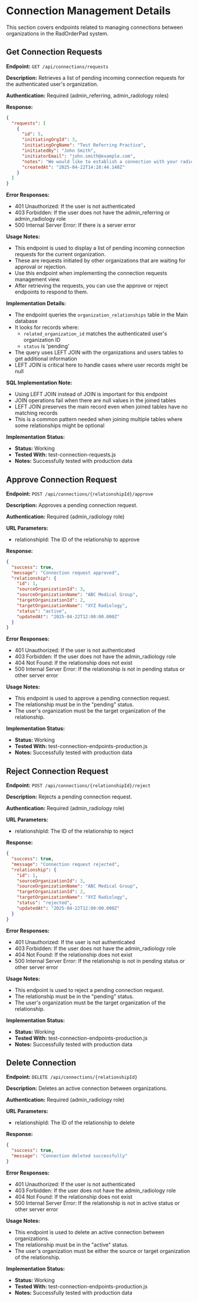 # Connection Management Details

This section covers endpoints related to managing connections between organizations in the RadOrderPad system.

## Get Connection Requests

**Endpoint:** `GET /api/connections/requests`

**Description:** Retrieves a list of pending incoming connection requests for the authenticated user's organization.

**Authentication:** Required (admin_referring, admin_radiology roles)

**Response:**
```json
{
  "requests": [
    {
      "id": 5,
      "initiatingOrgId": 3,
      "initiatingOrgName": "Test Referring Practice",
      "initiatedBy": "John Smith",
      "initiatorEmail": "john.smith@example.com",
      "notes": "We would like to establish a connection with your radiology group",
      "createdAt": "2025-04-22T14:28:44.148Z"
    }
  ]
}
```

**Error Responses:**
- 401 Unauthorized: If the user is not authenticated
- 403 Forbidden: If the user does not have the admin_referring or admin_radiology role
- 500 Internal Server Error: If there is a server error

**Usage Notes:**
- This endpoint is used to display a list of pending incoming connection requests for the current organization.
- These are requests initiated by other organizations that are waiting for approval or rejection.
- Use this endpoint when implementing the connection requests management view.
- After retrieving the requests, you can use the approve or reject endpoints to respond to them.

**Implementation Details:**
- The endpoint queries the `organization_relationships` table in the Main database
- It looks for records where:
  - `related_organization_id` matches the authenticated user's organization ID
  - `status` is 'pending'
- The query uses LEFT JOIN with the organizations and users tables to get additional information
- LEFT JOIN is critical here to handle cases where user records might be null

**SQL Implementation Note:**
- Using LEFT JOIN instead of JOIN is important for this endpoint
- JOIN operations fail when there are null values in the joined tables
- LEFT JOIN preserves the main record even when joined tables have no matching records
- This is a common pattern needed when joining multiple tables where some relationships might be optional

**Implementation Status:**
- **Status:** Working
- **Tested With:** test-connection-requests.js
- **Notes:** Successfully tested with production data

## Approve Connection Request

**Endpoint:** `POST /api/connections/{relationshipId}/approve`

**Description:** Approves a pending connection request.

**Authentication:** Required (admin_radiology role)

**URL Parameters:**
- relationshipId: The ID of the relationship to approve

**Response:**
```json
{
  "success": true,
  "message": "Connection request approved",
  "relationship": {
    "id": 1,
    "sourceOrganizationId": 3,
    "sourceOrganizationName": "ABC Medical Group",
    "targetOrganizationId": 2,
    "targetOrganizationName": "XYZ Radiology",
    "status": "active",
    "updatedAt": "2025-04-22T12:00:00.000Z"
  }
}
```

**Error Responses:**
- 401 Unauthorized: If the user is not authenticated
- 403 Forbidden: If the user does not have the admin_radiology role
- 404 Not Found: If the relationship does not exist
- 500 Internal Server Error: If the relationship is not in pending status or other server error

**Usage Notes:**
- This endpoint is used to approve a pending connection request.
- The relationship must be in the "pending" status.
- The user's organization must be the target organization of the relationship.

**Implementation Status:**
- **Status:** Working
- **Tested With:** test-connection-endpoints-production.js
- **Notes:** Successfully tested with production data

## Reject Connection Request

**Endpoint:** `POST /api/connections/{relationshipId}/reject`

**Description:** Rejects a pending connection request.

**Authentication:** Required (admin_radiology role)

**URL Parameters:**
- relationshipId: The ID of the relationship to reject

**Response:**
```json
{
  "success": true,
  "message": "Connection request rejected",
  "relationship": {
    "id": 1,
    "sourceOrganizationId": 3,
    "sourceOrganizationName": "ABC Medical Group",
    "targetOrganizationId": 2,
    "targetOrganizationName": "XYZ Radiology",
    "status": "rejected",
    "updatedAt": "2025-04-22T12:00:00.000Z"
  }
}
```

**Error Responses:**
- 401 Unauthorized: If the user is not authenticated
- 403 Forbidden: If the user does not have the admin_radiology role
- 404 Not Found: If the relationship does not exist
- 500 Internal Server Error: If the relationship is not in pending status or other server error

**Usage Notes:**
- This endpoint is used to reject a pending connection request.
- The relationship must be in the "pending" status.
- The user's organization must be the target organization of the relationship.

**Implementation Status:**
- **Status:** Working
- **Tested With:** test-connection-endpoints-production.js
- **Notes:** Successfully tested with production data

## Delete Connection

**Endpoint:** `DELETE /api/connections/{relationshipId}`

**Description:** Deletes an active connection between organizations.

**Authentication:** Required (admin_radiology role)

**URL Parameters:**
- relationshipId: The ID of the relationship to delete

**Response:**
```json
{
  "success": true,
  "message": "Connection deleted successfully"
}
```

**Error Responses:**
- 401 Unauthorized: If the user is not authenticated
- 403 Forbidden: If the user does not have the admin_radiology role
- 404 Not Found: If the relationship does not exist
- 500 Internal Server Error: If the relationship is not in active status or other server error

**Usage Notes:**
- This endpoint is used to delete an active connection between organizations.
- The relationship must be in the "active" status.
- The user's organization must be either the source or target organization of the relationship.

**Implementation Status:**
- **Status:** Working
- **Tested With:** test-connection-endpoints-production.js
- **Notes:** Successfully tested with production data
